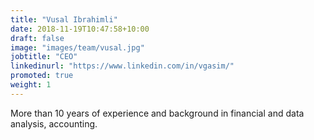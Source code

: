 ```yaml
---
title: "Vusal Ibrahimli"
date: 2018-11-19T10:47:58+10:00
draft: false
image: "images/team/vusal.jpg"
jobtitle: "CEO"
linkedinurl: "https://www.linkedin.com/in/vgasim/"
promoted: true
weight: 1
---
```


More than 10 years of experience and background in financial and data analysis, accounting.